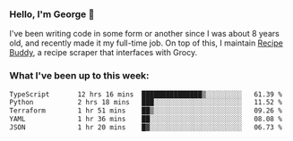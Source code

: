 ### Hello, I'm George 👋

I've been writing code in some form or another since I was about 8 years old, and recently made it my full-time job. On top of this, I maintain [Recipe Buddy](https://github.com/georgegebbett/recipe-buddy), a recipe scraper that interfaces with Grocy.  

<!--
**georgegebbett/georgegebbett** is a ✨ _special_ ✨ repository because its `README.md` (this file) appears on your GitHub profile.

Here are some ideas to get you started:

- 🔭 I’m currently working on ...
- 🌱 I’m currently learning ...
- 👯 I’m looking to collaborate on ...
- 🤔 I’m looking for help with ...
- 💬 Ask me about ...
- 📫 How to reach me: ...
- 😄 Pronouns: ...
- ⚡ Fun fact: ...
-->

### What I've been up to this week:
<!--START_SECTION:waka-->

```txt
TypeScript       12 hrs 16 mins  ███████████████▒░░░░░░░░░   61.39 %
Python           2 hrs 18 mins   ███░░░░░░░░░░░░░░░░░░░░░░   11.52 %
Terraform        1 hr 51 mins    ██▒░░░░░░░░░░░░░░░░░░░░░░   09.26 %
YAML             1 hr 36 mins    ██░░░░░░░░░░░░░░░░░░░░░░░   08.08 %
JSON             1 hr 20 mins    █▓░░░░░░░░░░░░░░░░░░░░░░░   06.73 %
```

<!--END_SECTION:waka-->
